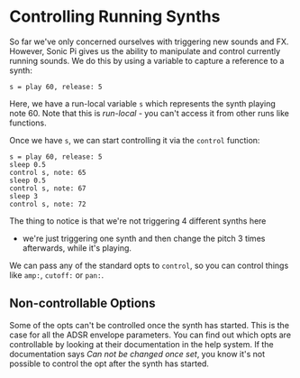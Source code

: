 # Controlling Running Synths

So far we've only concerned ourselves with triggering new sounds and
FX. However, Sonic Pi gives us the ability to manipulate and control
currently running sounds. We do this by using a variable to capture a
reference to a synth:

```
s = play 60, release: 5
```

Here, we have a run-local variable `s` which represents the synth
playing note 60. Note that this is *run-local* - you can't access it
from other runs like functions.

Once we have `s`, we can start controlling it via the `control`
function:

```
s = play 60, release: 5
sleep 0.5
control s, note: 65
sleep 0.5
control s, note: 67
sleep 3
control s, note: 72
```

The thing to notice is that we're not triggering 4 different synths here
- we're just triggering one synth and then change the pitch 3 times
afterwards, while it's playing.

We can pass any of the standard opts to `control`, so you can
control things like `amp:`, `cutoff:` or `pan:`.

## Non-controllable Options

Some of the opts can't be controlled once the synth has started. This is
the case for all the ADSR envelope parameters. You can find out which
opts are controllable by looking at their documentation in the
help system. If the documentation says *Can not be changed once set*,
you know it's not possible to control the opt after the synth has
started.

